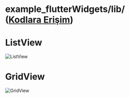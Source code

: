 # example_flutterWidgets/lib/ ([Kodlara Erişim](https://github.com/TarkanKara/example_flutterWidgets/tree/master/lib))

# ListView
![ListView](https://user-images.githubusercontent.com/59411109/189282262-7c64cd8f-ecf5-482b-a959-4c40ab18b60a.PNG)

# GridView
![GridView](https://user-images.githubusercontent.com/59411109/189282836-fb78340a-b2fa-4c37-9faf-90935bba5239.PNG)
